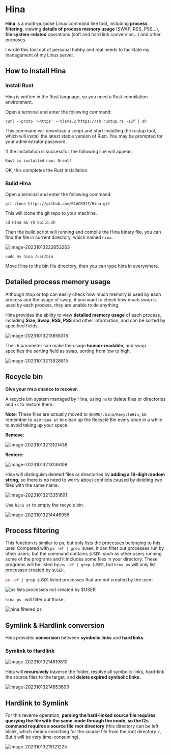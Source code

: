 # Hina

**Hina** is a multi-purpose Linux command line tool, including **process filtering**, viewing **details of process memory usage** (SWAP, RSS, PSS...), **file system-related** operations (soft and hard link conversion...) and other purposes.

I wrote this tool out of personal hobby and real needs to facilitate my management of my Linux server.



## How to install Hina

### Install Rust

Hina is written in the Rust language, so you need a Rust compilation environment.

Open a terminal and enter the following command:

`curl --proto '=https' --tlsv1.2 https://sh.rustup.rs -sSf | sh`

This command will download a script and start installing the rustup tool, which will install the latest stable version of Rust. You may be prompted for your administrator password.

If the installation is successful, the following line will appear:

`Rust is installed now. Great!`

OK, this completes the Rust installation.



### Build Hina

Open a terminal and enter the following command:

`git clone https://github.com/B1ACK917/Hina.git`

This will clone the git repo to your machine.

`cd Hina && sh build.sh`

Then the build script will running and compile the Hina binary file, you can find the file in current directory, which named `hina`.

![image-20231013222653263](./asset/image-20231013222653263.jpg)

`sudo mv hina /usr/bin`

Move Hina to the bin file directory, then you can type hina in everywhere.



## Detailed process memory usage

Although htop or top can easily check how much memory is used by each process and the usage of swap, if you want to check how much swap is used by each process, they are unable to do anything.

Hina provides the ability to view **detailed memory usage** of each process, including **Size, Swap, RSS, PSS** and other information, and can be sorted by specified fields.

![image-20231013213858318](./asset/image-20231013213858318.jpg)

The `-h` parameter can make the usage **human-readable**, and swap specifies the sorting field as swap, sorting from low to high.

![image-20231013213928815](./asset/image-20231013213928815.jpg)



## Recycle bin

**Give your rm a chance to recover**.

A recycle bin system managed by Hina, using `rm` to delete files or directories and `rs` to restore them.

**Note**: These files are actually moved to `$HOME/.hina/RecycleBin`, so remember to use `hina et` to clean up the Recycle Bin every once in a while to avoid taking up your space.

**Remove**:

![image-20231013213101438](./asset/image-20231013213101438.jpg)

**Restore**:

![image-20231013213136108](./asset/image-20231013213136108.jpg)

Hina will distinguish deleted files or directories by **adding a 16-digit random string**, so there is no need to worry about conflicts caused by deleting two files with the same name.

![image-20231013213351691](./asset/image-20231013213351691.jpg)

Use `hina et` to empty the recycle bin.

![image-20231013214446956](./asset/image-20231013214446956.jpg)



## Process filtering

This function is similar to ps, but only lists the processes belonging to this user. Compared with `ps -ef | grep $USER`, it can filter out processes run by other users, but the command contains `$USER`, such as other users running some of the programs and it includes some files in your directory. These programs will be listed by `ps -ef | grep $USER`, but `hina ps` will only list processes created by `$USER`.



`ps -ef | grep $USER` listed processes that are not created by the user:

![ps lists processes not created by $USER](./asset/image-20231013214122143.jpg)

`hina ps ` will filter out those:

![hina filtered ps](./asset/image-20231013214155554.jpg)



## Symlink & Hardlink conversion

Hina provides **conversion** between **symbolic links** and **hard links**.

### Symlink to Hardlink

![image-20231013214819810](./asset/image-20231013214819810.jpg)

Hina will **recursively** traverse the folder, resolve all symbolic links, hard-link the source files to the target, and **delete expired symbolic links.**

![image-20231013214853699](./asset/image-20231013214853699.jpg)



## Hardlink to Symlink

For this reverse operation, **parsing the hard-linked source file requires querying the file with the same inode through the inode, so the l2s command requires a source file root directory** (this directory can be left blank, which means searching for the source file from the root directory `/`, But it will be very time-consuming).

![image-20231013215121225](./asset/image-20231013215121225.jpg)